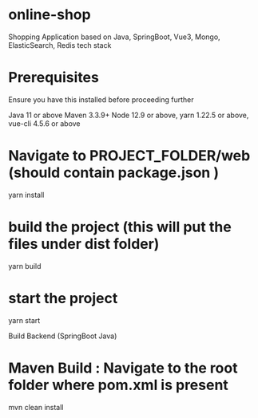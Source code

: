 # online-shop 
Shopping Application based on Java, SpringBoot, Vue3, Mongo, ElasticSearch, Redis tech stack

# Prerequisites
Ensure you have this installed before proceeding further

Java 11 or above
Maven 3.3.9+ 
Node 12.9 or above,
yarn 1.22.5 or above,
vue-cli 4.5.6 or above

# Navigate to PROJECT_FOLDER/web (should contain package.json )
yarn install

# build the project (this will put the files under dist folder)
yarn build 

# start the project 
yarn start

Build Backend (SpringBoot Java)
# Maven Build : Navigate to the root folder where pom.xml is present 
mvn clean install
